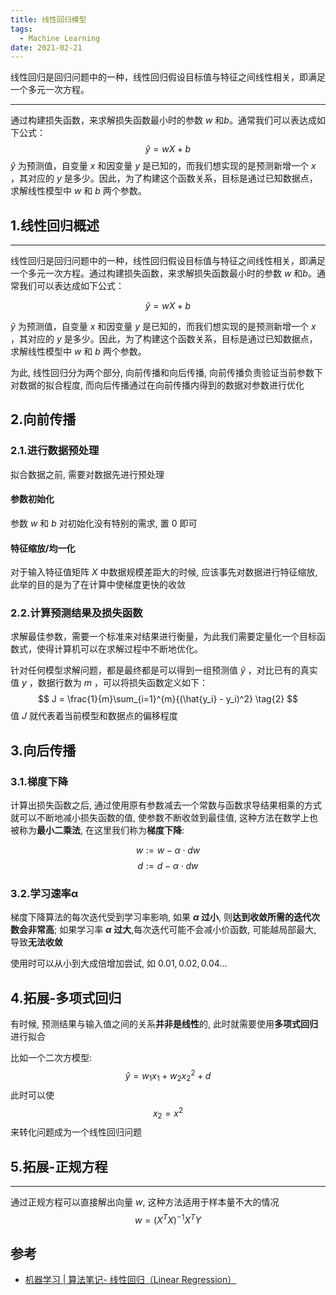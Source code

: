 ```yaml
---
title: 线性回归模型
tags:
  - Machine Learning
date: 2021-02-21
---
```


线性回归是回归问题中的一种，线性回归假设目标值与特征之间线性相关，即满足一个多元一次方程。
<!--more-->

---

通过构建损失函数，来求解损失函数最小时的参数 $w$ 和$b$。通常我们可以表达成如下公式：
$$
\hat{y} = wX + b 
$$
$\hat{y}$ 为预测值，自变量 $x$ 和因变量 $y$ 是已知的，而我们想实现的是预测新增一个 $x$ ，其对应的 $y$ 是多少。因此，为了构建这个函数关系，目标是通过已知数据点，求解线性模型中 $w$ 和 $b$ 两个参数。

## 1.线性回归概述
---
线性回归是回归问题中的一种，线性回归假设目标值与特征之间线性相关，即满足一个多元一次方程。通过构建损失函数，来求解损失函数最小时的参数 $w$ 和$b$。通常我们可以表达成如下公式：

$$
\hat{y} = wX + b \tag{1}
$$

$\hat{y}$ 为预测值，自变量 $x$ 和因变量 $y$ 是已知的，而我们想实现的是预测新增一个 $x$ ，其对应的 $y$ 是多少。因此，为了构建这个函数关系，目标是通过已知数据点，求解线性模型中 $w$ 和 $b$ 两个参数。

为此, 线性回归分为两个部分, 向前传播和向后传播, 向前传播负责验证当前参数下对数据的拟合程度, 而向后传播通过在向前传播内得到的数据对参数进行优化

## 2.向前传播

### 2.1.进行数据预处理

拟合数据之前, 需要对数据先进行预处理

#### 参数初始化

参数 $w$ 和 $b$ 对初始化没有特别的需求, 置 $0$ 即可

#### 特征缩放/均一化

对于输入特征值矩阵 $X$ 中数据规模差距大的时候, 应该事先对数据进行特征缩放, 此举的目的是为了在计算中使梯度更快的收敛

### 2.2.计算预测结果及损失函数

求解最佳参数，需要一个标准来对结果进行衡量，为此我们需要定量化一个目标函数式，使得计算机可以在求解过程中不断地优化。

针对任何模型求解问题，都是最终都是可以得到一组预测值 $\hat{y}$ ，对比已有的真实值 $y$ ，数据行数为 $m$ ，可以将损失函数定义如下：
$$
J = \frac{1}{m}\sum_{i=1}^{m}{(\hat{y_i} - y_i)^2} \tag{2}
$$
值 $J$ 就代表着当前模型和数据点的偏移程度

## 3.向后传播

### 3.1.梯度下降

计算出损失函数之后, 通过使用原有参数减去一个常数与函数求导结果相乘的方式就可以不断地减小损失函数的值, 使参数不断收敛到最佳值, 这种方法在数学上也被称为**最小二乘法**, 在这里我们称为**梯度下降**:

$$
w := w - \alpha \cdot dw    \tag{3}
$$
$$
d := d - \alpha \cdot dw  \tag{4} 
$$

### 3.2.学习速率α

梯度下降算法的每次迭代受到学习率影响, 如果 **$\alpha$ 过小**, 则**达到收敛所需的迭代次数会非常高**; 如果学习率 **$\alpha$ 过大**,每次迭代可能不会减小价函数, 可能越局部最大, 导致**无法收敛**

使用时可以从小到大成倍增加尝试, 如 $0.01, 0.02, 0.04 ...$

## 4.拓展-多项式回归

有时候, 预测结果与输入值之间的关系**并非是线性**的, 此时就需要使用**多项式回归**进行拟合

比如一个二次方模型:
$$
\hat{y} = w_1 x_1 + w_2 x_2^2 + d \tag{5}
$$
此时可以使
$$
x_2 = x^2 \tag{6}
$$
来转化问题成为一个线性回归问题

## 5.拓展-正规方程

---

通过正规方程可以直接解出向量 $w$, 这种方法适用于样本量不大的情况
$$
w = (X^T X)^{-1} X^T Y \tag{7}
$$

## 参考
- [机器学习 | 算法笔记- 线性回归（Linear Regression）](tps://www.cnblogs.com/geo-will/p/10468253.html)
